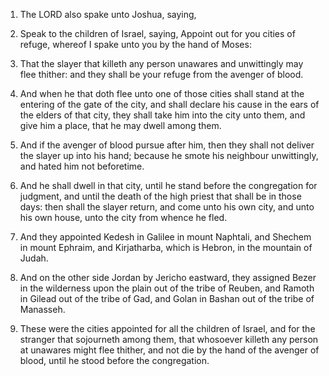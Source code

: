 1. The LORD also spake unto Joshua, saying,

2. Speak to the
children of Israel, saying, Appoint out for you cities of refuge,
whereof I spake unto you by the hand of Moses:

3. That the slayer
that killeth any person unawares and unwittingly may flee thither: and
they shall be your refuge from the avenger of blood.

4. And when he that doth flee unto one of those cities shall stand
at the entering of the gate of the city, and shall declare his cause
in the ears of the elders of that city, they shall take him into the
city unto them, and give him a place, that he may dwell among them.

5. And if the avenger of blood pursue after him, then they shall not
deliver the slayer up into his hand; because he smote his neighbour
unwittingly, and hated him not beforetime.

6. And he shall dwell in that city, until he stand before the
congregation for judgment, and until the death of the high priest that
shall be in those days: then shall the slayer return, and come unto
his own city, and unto his own house, unto the city from whence he
fled.

7. And they appointed Kedesh in Galilee in mount Naphtali, and
Shechem in mount Ephraim, and Kirjatharba, which is Hebron, in the
mountain of Judah.

8. And on the other side Jordan by Jericho eastward, they assigned
Bezer in the wilderness upon the plain out of the tribe of Reuben, and
Ramoth in Gilead out of the tribe of Gad, and Golan in Bashan out of
the tribe of Manasseh.

9. These were the cities appointed for all the children of Israel,
and for the stranger that sojourneth among them, that whosoever
killeth any person at unawares might flee thither, and not die by the
hand of the avenger of blood, until he stood before the congregation.